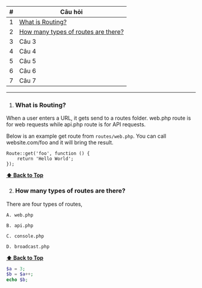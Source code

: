 |#|Câu hỏi|
| --- | --- |
|1|[What is Routing?](#what-is-routing)|
|2|[How many types of routes are there?](#how-many-types-of-routes-are-there)|
|3|Câu 3|
|4|Câu 4|
|5|Câu 5|
|6|Câu 6|
|7|Câu 7|

---------

1. ### What is Routing?
When a user enters a URL, it gets send to a routes folder. web.php route is for web requests while api.php route is for API requests.

Below is an example get route from `routes/web.php`. You can call website.com/foo and it will bring the result.

  ```
  Route::get('foo', function () {
      return 'Hello World';
  });
  ```
**[⬆ Back to Top](#table-of-contents)**

2. ### How many types of routes are there?

There are four types of routes,

    A. web.php 
    
    B. api.php
    
    C. console.php
    
    D. broadcast.php

**[⬆ Back to Top](#table-of-contents)**

```php
$a = 3;
$b = $a++;
echo $b;
```
